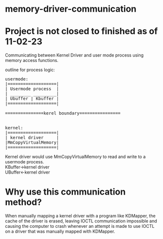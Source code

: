 # memory-driver-communication

# Project is not closed to finished as of 11-02-23

Communicating between Kernel Driver and user mode process using memory access functions.

outline for process logic:

<pre>
usermode:  
|===================| 
| Usermode process  |
| ________ _________| 
| Ubuffer | Kbuffer | 
|===================| 

===============kerel boundary================
 

kernel: 
|===================| 
| kernel driver     |  
|MmCopyVirtualMemory| 
|===================| 
</pre>

Kernel driver would use MmCopyVirtualMemory to read and write to a usermode process. <br />
KBuffer->kernel driver <br />
UBuffer<-kernel driver <br />

# Why use this communication method?
When manually mapping a kernel driver with a program like KDMapper, the cache of the driver is erased, leaving IOCTL communication impossible and causing the computer to crash whenever an attempt is made to use IOCTL on a driver that was manually mapped with KDMapper.
